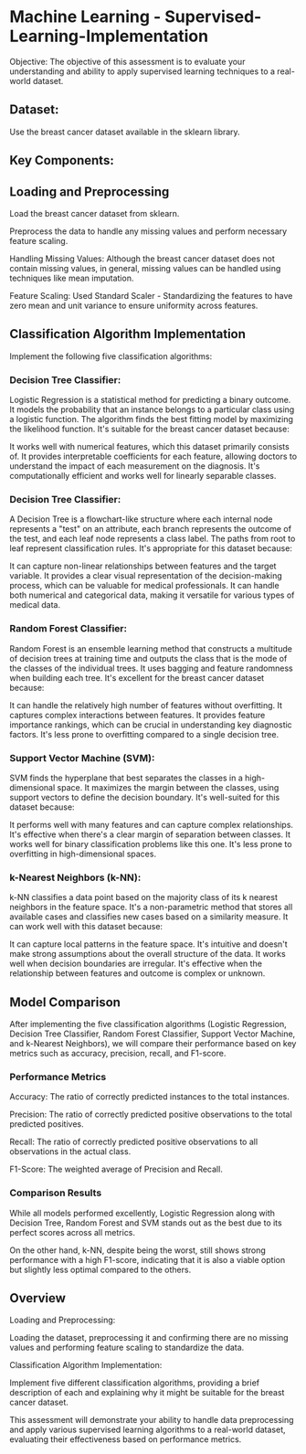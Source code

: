 # Machine Learning - Supervised-Learning-Implementation
Objective: The objective of this assessment is to evaluate your understanding and ability to apply supervised learning techniques to a real-world dataset.


## Dataset:

Use the breast cancer dataset available in the sklearn library.
 
## Key Components:

## Loading and Preprocessing

Load the breast cancer dataset from sklearn.
 
Preprocess the data to handle any missing values and perform necessary feature scaling.
 
Handling Missing Values: Although the breast cancer dataset does not contain missing values, in general, missing values can be handled using techniques like mean imputation.
 
Feature Scaling: Used Standard Scaler - Standardizing the features to have zero mean and unit variance to ensure uniformity across features.
 
## Classification Algorithm Implementation
 
Implement the following five classification algorithms:
 
### Decision Tree Classifier: 

Logistic Regression is a statistical method for predicting a binary outcome. It models the probability that an instance belongs to a particular class using a logistic function. The algorithm finds the best fitting model by maximizing the likelihood function. It's suitable for the breast cancer dataset because:

It works well with numerical features, which this dataset primarily consists of. It provides interpretable coefficients for each feature, allowing doctors to understand the impact of each measurement on the diagnosis. It's computationally efficient and works well for linearly separable classes.

### Decision Tree Classifier: 

A Decision Tree is a flowchart-like structure where each internal node represents a "test" on an attribute, each branch represents the outcome of the test, and each leaf node represents a class label. The paths from root to leaf represent classification rules. It's appropriate for this dataset because:

It can capture non-linear relationships between features and the target variable. It provides a clear visual representation of the decision-making process, which can be valuable for medical professionals. It can handle both numerical and categorical data, making it versatile for various types of medical data.

### Random Forest Classifier: 

Random Forest is an ensemble learning method that constructs a multitude of decision trees at training time and outputs the class that is the mode of the classes of the individual trees. It uses bagging and feature randomness when building each tree. It's excellent for the breast cancer dataset because:

It can handle the relatively high number of features without overfitting. It captures complex interactions between features. It provides feature importance rankings, which can be crucial in understanding key diagnostic factors. It's less prone to overfitting compared to a single decision tree.

### Support Vector Machine (SVM): 

SVM finds the hyperplane that best separates the classes in a high-dimensional space. It maximizes the margin between the classes, using support vectors to define the decision boundary. It's well-suited for this dataset because:

It performs well with many features and can capture complex relationships. It's effective when there's a clear margin of separation between classes. It works well for binary classification problems like this one. It's less prone to overfitting in high-dimensional spaces.

### k-Nearest Neighbors (k-NN): 

k-NN classifies a data point based on the majority class of its k nearest neighbors in the feature space. It's a non-parametric method that stores all available cases and classifies new cases based on a similarity measure. It can work well with this dataset because:

It can capture local patterns in the feature space. It's intuitive and doesn't make strong assumptions about the overall structure of the data. It works well when decision boundaries are irregular. It's effective when the relationship between features and outcome is complex or unknown.

## Model Comparison 

After implementing the five classification algorithms (Logistic Regression, Decision Tree Classifier, Random Forest Classifier, Support Vector Machine, and k-Nearest Neighbors), we will compare their performance based on key metrics such as accuracy, precision, recall, and F1-score.

### Performance Metrics

Accuracy: The ratio of correctly predicted instances to the total instances.

Precision: The ratio of correctly predicted positive observations to the total predicted positives.

Recall: The ratio of correctly predicted positive observations to all observations in the actual class.

F1-Score: The weighted average of Precision and Recall.

### Comparison Results

While all models performed excellently, Logistic Regression along with Decision Tree, Random Forest and SVM stands out as the best due to its perfect scores across all metrics.

On the other hand, k-NN, despite being the worst, still shows strong performance with a high F1-score, indicating that it is also a viable option but slightly less optimal compared to the others.

## Overview

Loading and Preprocessing:

Loading the dataset, preprocessing it and confirming there are no missing values and performing feature scaling to standardize the data.

Classification Algorithm Implementation:

Implement five different classification algorithms, 
providing a brief description of each and explaining why it might be suitable for the breast cancer dataset.

This assessment will demonstrate your ability to handle data preprocessing and apply various supervised learning algorithms to a real-world dataset, evaluating their effectiveness based on performance metrics.
 
 
 
 
 
 
 
